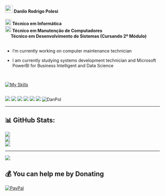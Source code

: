 ###
<img width="25" heigth="25" src="https://lh3.googleusercontent.com/pw/AP1GczPASNyAdIR7sssWdNZ6GPhWFrQ1SjovzlzeNeIGum8T_PBGY_jeYQPz4onWJ5pRRvaIQBoJL5A6kLeMs-jSnrPYb4UYUwRe6zBNWMCKvF7D-tuOwF8SAU02zyJmuu3OPA82PttP8PyIhEKSKaLibpzS1g=w125-h115-s-no-gm?authuser=0"><b> Danilo Rodrigo Polesi<br><br>
<img width="20" heigth="20" src="https://lh3.googleusercontent.com/pw/AP1GczPqLL8al8Dgps8la18Ns7XRH6rkvLWxwc2OfIsCajQj9GNs_dorqB-L2UpX-K26Ul-jNFV5OqMxTNeJf5XaKku-8TtuMosmwF9nNvYni73rOCu13ZUZeL48CPprD2CLNT_06qqiwIT38HClPvt0h-VUbg=w48-h45-s-no-gm?authuser=0"> Técnico em Informática<br>
<img width="20" heigth="20" src="https://lh3.googleusercontent.com/pw/AP1GczPqLL8al8Dgps8la18Ns7XRH6rkvLWxwc2OfIsCajQj9GNs_dorqB-L2UpX-K26Ul-jNFV5OqMxTNeJf5XaKku-8TtuMosmwF9nNvYni73rOCu13ZUZeL48CPprD2CLNT_06qqiwIT38HClPvt0h-VUbg=w48-h45-s-no-gm?authuser=0"> Técnico em Manutenção de Computadores<br>
<img width="15" heigth="15" src="https://lh3.googleusercontent.com/pw/AP1GczNMDvMFgjzUUnRbEP6U9zXewcTd2HvHmcc5GJdzziEGw5496y2etLlPZY7y7QrTEeDuXEiFgAc4pTypDtN76D7VSDkkgU03h_Pj6cW89RLDwvyGguW5OPcCfdkjZ2cp5MtbDXTTsW4CxCIsmBfdVhUjuQ=w16-h16-s-no-gm?authuser=0"> Técnico em Desenvolvimento de Sistemas (Cursando 2º Módulo)</b><br><br>

- I’m currently working on computer maintenance technician

- I am currently studying systems development technician and Microsoft PowerBI for Business Intelligent and Data Science

<div style="display: inline_block"><br>

[![My Skills](https://skillicons.dev/icons?i=cpp,cs,js,html,css,php,mysql,firebase,linux,arduino,anaconda,visualstudio,vscode,ps,windows)](https://skillicons.dev)
 
  
</div>
  
##
 
<div>   
  <a href="https://www.youtube.com/@danilopolesi" target="_blank"><img src="https://img.shields.io/badge/YouTube-FF0000?style=for-the-badge&logo=youtube&logoColor=white" target="_blank"></a>
  <a href="https://instagram.com/danilopolesi" target="_blank"><img src="https://img.shields.io/badge/-Instagram-%23E4405F?style=for-the-badge&logo=instagram&logoColor=white" target="_blank"></a>
 	<!-- <a href="https://www.twitch.tv/psylokii" target="_blank"><img src="https://img.shields.io/badge/Twitch-9146FF?style=for-the-badge&logo=twitch&logoColor=white" target="_blank"></a> -->
  <a href="https://discord.gg/8EpaGBJx" target="_blank"><img src="https://img.shields.io/badge/Discord-7289DA?style=for-the-badge&logo=discord&logoColor=white" target="_blank"></a> 
  <a href = "mailto:sktdanpol@gmail.com"><img src="https://img.shields.io/badge/-Gmail-%23333?style=for-the-badge&logo=gmail&logoColor=white" target="_blank"></a>
  <a href="https://www.linkedin.com/" target="_blank"><img src="https://img.shields.io/badge/-LinkedIn-%230077B5?style=for-the-badge&logo=linkedin&logoColor=white" target="_blank"></a>
  <a href="https://chat.whatsapp.com/D6DtSSCQub8JmrHMDkPwc1" target="_blank"><img src="https://img.shields.io/badge/WhatsApp-25D366?style=for-the-badge&logo=whatsapp&logoColor=white" target="_blank"></a>
  
  <img allign="right" alt="DanPol" src="https://lh3.googleusercontent.com/pw/AP1GczMgRE8Ev17cZdmlN5RSCCGD8k7JjyJe4zkzktNgCDZVk33HunUf8s3sQNjr3naOQkujrsljSiFbGYYx0xml-X5N2IRDQI2xaGGBMO_F45F3yUy4_4d1VLFbVTeMZmJF3uogsrQKfwBxoSMwG9lN1JFinQ=w38-h27-s-no-gm?authuser=0">
</div>

---

## 📊 GitHub Stats:
![](https://github-readme-stats.vercel.app/api?username=danilo-polesi&theme=dark&hide_border=true&include_all_commits=false&count_private=false)<br/>
![](https://github-readme-streak-stats.herokuapp.com/?user=danilo-polesi&theme=dark&hide_border=true)<br/>
![](https://github-readme-stats.vercel.app/api/top-langs/?username=danilo-polesi&theme=dark&hide_border=true&include_all_commits=false&count_private=false&layout=compact)

<!-- ## 🏆 GitHub Trophies
![](https://github-profile-trophy.vercel.app/?username=danilo-polesi&theme=matrix&no-frame=false&no-bg=true&margin-w=4) -->

---
[![](https://visitcount.itsvg.in/api?id=danilo-polesi&icon=0&color=1)](https://visitcount.itsvg.in)

## 💰 You can help me by Donating
  [![PayPal](https://img.shields.io/badge/PayPal-00457C?style=for-the-badge&logo=paypal&logoColor=white)](https://www.paypal.com/donate/?hosted_button_id=BGELGGH4HANMG) 

  
<!-- Proudly created with GPRM ( https://gprm.itsvg.in ) -->


